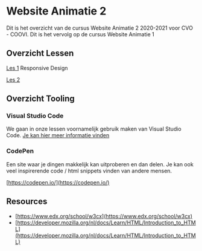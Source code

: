 # Website Animatie 2

Dit is het overzicht van de cursus Website Animatie 2 2020-2021 voor CVO - COOVI.
Dit is het vervolg op de cursus Website Animatie 1

## Overzicht Lessen

[Les 1](./les_01) Responsive Design

[Les 2](./les_02)

## Overzicht Tooling

### Visual Studio Code

We gaan in onze lessen voornamelijk gebruik maken van Visual Studio Code. [Je kan hier meer informatie vinden](visual-code-extensions.md)

### CodePen

Een site waar je dingen makkelijk kan uitproberen en dan delen. Je kan ook veel inspirerende code / html snippets vinden van andere mensen.

[https://codepen.io/](https://codepen.io/)

## Resources

- [https://www.edx.org/school/w3cx](https://www.edx.org/school/w3cx)
- [https://developer.mozilla.org/nl/docs/Learn/HTML/Introduction_to_HTML](https://developer.mozilla.org/nl/docs/Learn/HTML/Introduction_to_HTML)
